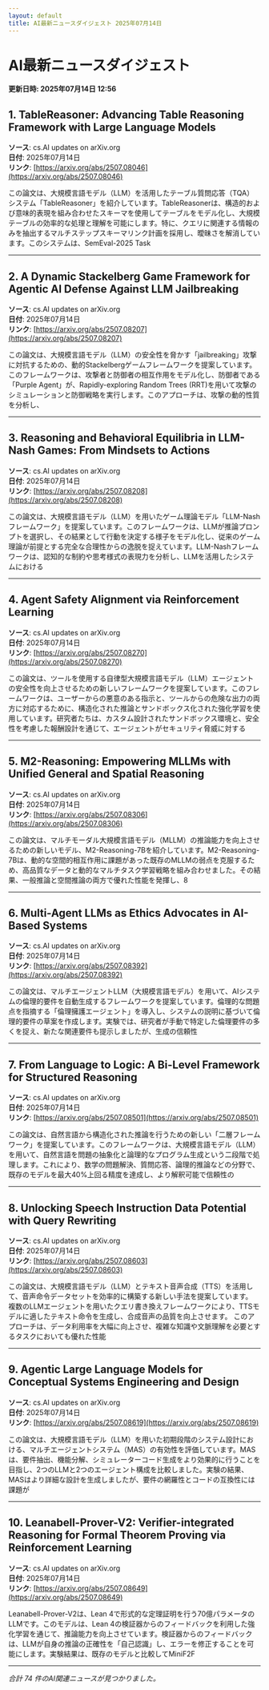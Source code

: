 ```yaml
---
layout: default
title: AI最新ニュースダイジェスト 2025年07月14日
---
```


# AI最新ニュースダイジェスト
**更新日時: 2025年07月14日 12:56**

## 1. TableReasoner: Advancing Table Reasoning Framework with Large Language Models

**ソース**: cs.AI updates on arXiv.org  
**日付**: 2025年07月14日  
**リンク**: [https://arxiv.org/abs/2507.08046](https://arxiv.org/abs/2507.08046)  

この論文は、大規模言語モデル（LLM）を活用したテーブル質問応答（TQA）システム「TableReasoner」を紹介しています。TableReasonerは、構造的および意味的表現を組み合わせたスキーマを使用してテーブルをモデル化し、大規模テーブルの効率的な処理と理解を可能にします。特に、クエリに関連する情報のみを抽出するマルチステップスキーマリンク計画を採用し、曖昧さを解消しています。このシステムは、SemEval-2025 Task  

---

## 2. A Dynamic Stackelberg Game Framework for Agentic AI Defense Against LLM Jailbreaking

**ソース**: cs.AI updates on arXiv.org  
**日付**: 2025年07月14日  
**リンク**: [https://arxiv.org/abs/2507.08207](https://arxiv.org/abs/2507.08207)  

この論文は、大規模言語モデル（LLM）の安全性を脅かす「jailbreaking」攻撃に対抗するための、動的Stackelbergゲームフレームワークを提案しています。このフレームワークは、攻撃者と防御者の相互作用をモデル化し、防御者である「Purple Agent」が、Rapidly-exploring Random Trees (RRT)を用いて攻撃のシミュレーションと防御戦略を実行します。このアプローチは、攻撃の動的性質を分析し、  

---

## 3. Reasoning and Behavioral Equilibria in LLM-Nash Games: From Mindsets to Actions

**ソース**: cs.AI updates on arXiv.org  
**日付**: 2025年07月14日  
**リンク**: [https://arxiv.org/abs/2507.08208](https://arxiv.org/abs/2507.08208)  

この論文は、大規模言語モデル（LLM）を用いたゲーム理論モデル「LLM-Nashフレームワーク」を提案しています。このフレームワークは、LLMが推論プロンプトを選択し、その結果として行動を決定する様子をモデル化し、従来のゲーム理論が前提とする完全な合理性からの逸脱を捉えています。LLM-Nashフレームワークは、認知的な制約や思考様式の表現力を分析し、LLMを活用したシステムにおける  

---

## 4. Agent Safety Alignment via Reinforcement Learning

**ソース**: cs.AI updates on arXiv.org  
**日付**: 2025年07月14日  
**リンク**: [https://arxiv.org/abs/2507.08270](https://arxiv.org/abs/2507.08270)  

この論文は、ツールを使用する自律型大規模言語モデル（LLM）エージェントの安全性を向上させるための新しいフレームワークを提案しています。このフレームワークは、ユーザーからの悪意のある指示と、ツールからの危険な出力の両方に対応するために、構造化された推論とサンドボックス化された強化学習を使用しています。研究者たちは、カスタム設計されたサンドボックス環境と、安全性を考慮した報酬設計を通じて、エージェントがセキュリティ脅威に対する  

---

## 5. M2-Reasoning: Empowering MLLMs with Unified General and Spatial Reasoning

**ソース**: cs.AI updates on arXiv.org  
**日付**: 2025年07月14日  
**リンク**: [https://arxiv.org/abs/2507.08306](https://arxiv.org/abs/2507.08306)  

この論文は、マルチモーダル大規模言語モデル（MLLM）の推論能力を向上させるための新しいモデル、M2-Reasoning-7Bを紹介しています。M2-Reasoning-7Bは、動的な空間的相互作用に課題があった既存のMLLMの弱点を克服するため、高品質なデータと動的なマルチタスク学習戦略を組み合わせました。その結果、一般推論と空間推論の両方で優れた性能を発揮し、8  

---

## 6. Multi-Agent LLMs as Ethics Advocates in AI-Based Systems

**ソース**: cs.AI updates on arXiv.org  
**日付**: 2025年07月14日  
**リンク**: [https://arxiv.org/abs/2507.08392](https://arxiv.org/abs/2507.08392)  

この論文は、マルチエージェントLLM（大規模言語モデル）を用いて、AIシステムの倫理的要件を自動生成するフレームワークを提案しています。倫理的な問題点を指摘する「倫理擁護エージェント」を導入し、システムの説明に基づいて倫理的要件の草案を作成します。実験では、研究者が手動で特定した倫理要件の多くを捉え、新たな関連要件も提示しましたが、生成の信頼性  

---

## 7. From Language to Logic: A Bi-Level Framework for Structured Reasoning

**ソース**: cs.AI updates on arXiv.org  
**日付**: 2025年07月14日  
**リンク**: [https://arxiv.org/abs/2507.08501](https://arxiv.org/abs/2507.08501)  

この論文は、自然言語から構造化された推論を行うための新しい「二層フレームワーク」を提案しています。このフレームワークは、大規模言語モデル（LLM）を用いて、自然言語を問題の抽象化と論理的なプログラム生成という二段階で処理します。これにより、数学の問題解決、質問応答、論理的推論などの分野で、既存のモデルを最大40%上回る精度を達成し、より解釈可能で信頼性の  

---

## 8. Unlocking Speech Instruction Data Potential with Query Rewriting

**ソース**: cs.AI updates on arXiv.org  
**日付**: 2025年07月14日  
**リンク**: [https://arxiv.org/abs/2507.08603](https://arxiv.org/abs/2507.08603)  

この論文は、大規模言語モデル（LLM）とテキスト音声合成（TTS）を活用して、音声命令データセットを効率的に構築する新しい手法を提案しています。 複数のLLMエージェントを用いたクエリ書き換えフレームワークにより、TTSモデルに適したテキスト命令を生成し、合成音声の品質を向上させます。 このアプローチは、データ利用率を大幅に向上させ、複雑な知識や文脈理解を必要とするタスクにおいても優れた性能  

---

## 9. Agentic Large Language Models for Conceptual Systems Engineering and Design

**ソース**: cs.AI updates on arXiv.org  
**日付**: 2025年07月14日  
**リンク**: [https://arxiv.org/abs/2507.08619](https://arxiv.org/abs/2507.08619)  

この論文は、大規模言語モデル（LLM）を用いた初期段階のシステム設計における、マルチエージェントシステム（MAS）の有効性を評価しています。MASは、要件抽出、機能分解、シミュレーターコード生成をより効果的に行うことを目指し、2つのLLMと2つのエージェント構成を比較しました。実験の結果、MASはより詳細な設計を生成しましたが、要件の網羅性とコードの互換性には課題が  

---

## 10. Leanabell-Prover-V2: Verifier-integrated Reasoning for Formal Theorem Proving via Reinforcement Learning

**ソース**: cs.AI updates on arXiv.org  
**日付**: 2025年07月14日  
**リンク**: [https://arxiv.org/abs/2507.08649](https://arxiv.org/abs/2507.08649)  

Leanabell-Prover-V2は、Lean 4で形式的な定理証明を行う70億パラメータのLLMです。このモデルは、Lean 4の検証器からのフィードバックを利用した強化学習を通じて、推論能力を向上させています。検証器からのフィードバックは、LLMが自身の推論の正確性を「自己認識」し、エラーを修正することを可能にします。実験結果は、既存のモデルと比較してMiniF2F  

---

*合計 74 件のAI関連ニュースが見つかりました。*

